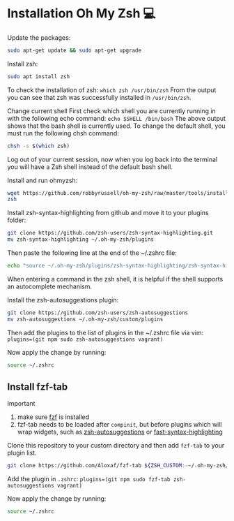 # Installation Oh My Zsh 💻



Update the packages:
```bash
sudo apt-get update && sudo apt-get upgrade
```

Install zsh:
```bash
sudo apt install zsh
```

To check the installation of zsh: `which zsh /usr/bin/zsh` From the output you can see that zsh was successfully installed in `/usr/bin/zsh`.

Change current shell First check which shell you are currently running in with the following echo command: `echo $SHELL /bin/bash` The above output shows that the bash shell is currently used. To change the default shell, you must run the following chsh command:

```bash
chsh -s $(which zsh)
```

Log out of your current session, now when you log back into the terminal you will have a Zsh shell instead of the default bash shell.

Install and run ohmyzsh:

```bash
wget https://github.com/robbyrussell/oh-my-zsh/raw/master/tools/install.sh -O - | zsh
zsh
```

Install zsh-syntax-highlighting from github and move it to your plugins folder:

```bash
git clone https://github.com/zsh-users/zsh-syntax-highlighting.git
mv zsh-syntax-highlighting ~/.oh-my-zsh/plugins
```

Then paste the following line at the end of the ~/.zshrc file:

```bash
echo "source ~/.oh-my-zsh/plugins/zsh-syntax-highlighting/zsh-syntax-highlighting.zsh" >> ~/.zshrc
```

When entering a command in the zsh shell, it is helpful if the shell supports an autocomplete mechanism.

Install the zsh-autosuggestions plugin:

```bash
git clone https://github.com/zsh-users/zsh-autosuggestions
mv zsh-autosuggestions ~/.oh-my-zsh/custom/plugins
```

Then add the plugins to the list of plugins in the ~/.zshrc file via vim: `plugins=(git npm sudo zsh-autosuggestions vagrant)`

Now apply the change by running:

```bash
source ~/.zshrc
```

## Install fzf-tab

> [!IMPORTANT]
>
> 1. make sure [fzf](https://github.com/junegunn/fzf)  is installed
> 2. fzf-tab needs to be loaded after `compinit`, but before plugins which will wrap widgets, such as [zsh-autosuggestions](https://github.com/zsh-users/zsh-autosuggestions) or [fast-syntax-highlighting](https://github.com/zdharma-continuum/fast-syntax-highlighting)

Clone this repository to your custom directory and then add `fzf-tab` to your plugin list.

```bash
git clone https://github.com/Aloxaf/fzf-tab ${ZSH_CUSTOM:-~/.oh-my-zsh/custom}/plugins/fzf-tab
```

Add the plugin in `.zshrc`: `plugins=(git npm sudo fzf-tab zsh-autosuggestions vagrant)`

Now apply the change by running:

```bash
source ~/.zshrc
```









